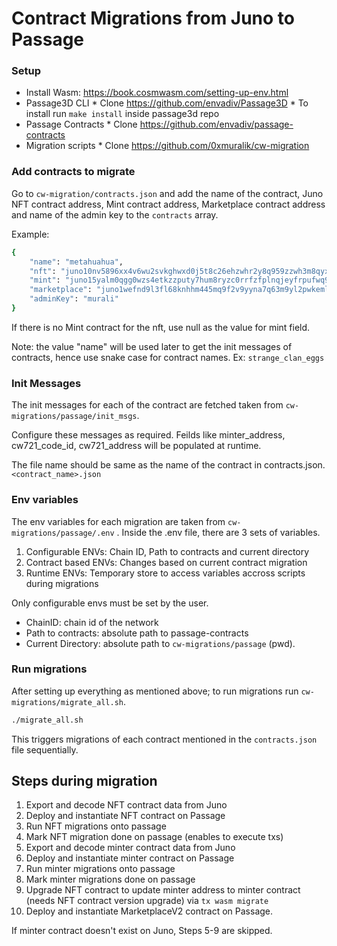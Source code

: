# Contract Migrations from Juno to Passage

### Setup

* Install Wasm: https://book.cosmwasm.com/setting-up-env.html
* Passage3D CLI
      * Clone https://github.com/envadiv/Passage3D
      * To install run `make install` inside passage3d repo
* Passage Contracts
      * Clone https://github.com/envadiv/passage-contracts
* Migration scripts
       * Clone https://github.com/0xmuralik/cw-migration

### Add contracts to migrate

Go to `cw-migration/contracts.json` and add the name of the contract, Juno NFT contract address, Mint contract address, Marketplace contract address and name of the admin key to the `contracts` array.

Example:

```bash
{
    "name": "metahuahua",
    "nft": "juno10nv5896xx4v6wu2svkghwxd0j5t8c26ehzwhr2y8q959zzwh3m8qyxryw0",
    "mint": "juno15yalm0qgg0wzs4etkzzputy7hum8ryzc0rrfzfplnqjeyfrpufwq9u2zwd",
    "marketplace": "juno1wefnd9l3fl68knhhm445mq9f2v9yyna7q63m9yl2pwkemlsrfmhqlys9p7",
    "adminKey": "murali"
}
```

If there is no Mint contract for the nft, use null as the value for mint field.

Note: the value "name" will be used later to get the init messages of contracts, hence use snake case for contract names. Ex: `strange_clan_eggs`

### Init Messages

The init messages for each of the contract are fetched taken from `cw-migrations/passage/init_msgs`.

Configure these messages as required. Feilds like minter_address, cw721_code_id, cw721_address will be populated at runtime.

The file name should be same as the name of the contract in contracts.json. `<contract_name>.json`

### Env variables

The env variables for each migration are taken from `cw-migrations/passage/.env` .
Inside the .env file, there are 3 sets of variables.

1. Configurable ENVs: Chain ID, Path to contracts and current directory
2. Contract based ENVs: Changes based on current contract migration
3. Runtime ENVs: Temporary store to access variables accross scripts during migrations

Only configurable envs must be set by the user.

* ChainID: chain id of the network
* Path to contracts: absolute path to passage-contracts
* Current Directory: absolute path to `cw-migrations/passage` (pwd).

### Run migrations

After setting up everything as mentioned above; to run migrations run `cw-migrations/migrate_all.sh`.

```bash
./migrate_all.sh
```

This triggers migrations of each contract mentioned in the `contracts.json` file sequentially.

## Steps during migration

1. Export and decode NFT contract data from Juno
2. Deploy and instantiate NFT contract on Passage
3. Run NFT migrations onto passage
4. Mark NFT migration done on passage (enables to execute txs)
5. Export and decode minter contract data from Juno
6. Deploy and instantiate minter contract on Passage
7. Run minter migrations onto passage
8. Mark minter migrations done on passage
9. Upgrade NFT contract to update minter address to minter contract (needs NFT contract version upgrade) via `tx wasm migrate`
10. Deploy and instantiate MarketplaceV2 contract on Passage.

If minter contract doesn't exist on Juno, Steps 5-9 are skipped.
